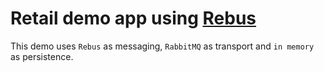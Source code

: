 # Retail demo app using [Rebus](https://github.com/rebus-org/Rebus)

This demo uses `Rebus` as messaging, `RabbitMQ` as transport and `in memory` as persistence.
